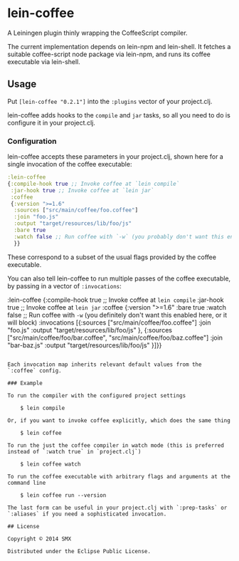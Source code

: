 # lein-coffee

A Leiningen plugin thinly wrapping the CoffeeScript compiler.

The current implementation depends on lein-npm and lein-shell. It fetches a suitable coffee-script node package via lein-npm, and runs its coffee executable via lein-shell.

## Usage

Put `[lein-coffee "0.2.1"]` into the `:plugins` vector of your project.clj.

lein-coffee adds hooks to the `compile` and `jar` tasks, so all you need to do is configure it in your project.clj.

### Configuration

lein-coffee accepts these parameters in your project.clj, shown here for a single invocation of the coffee executable:

```clj
:lein-coffee
{:compile-hook true ;; Invoke coffee at `lein compile`
 :jar-hook true ;; Invoke coffee at `lein jar`
 :coffee
 {:version ">=1.6"
  :sources ["src/main/coffee/foo.coffee"]
  :join "foo.js"
  :output "target/resources/lib/foo/js"
  :bare true
  :watch false ;; Run coffee with `-w` (you probably don't want this enabled here)
  }}
```

These correspond to a subset of the usual flags provided by the coffee executable.

You can also tell lein-coffee to run multiple passes of the coffee executable, by passing in a vector of `:invocations`:

:lein-coffee
{:compile-hook true ;; Invoke coffee at `lein compile`
 :jar-hook true ;; Invoke coffee at `lein jar`
 :coffee
 {:version ">=1.6"
  :bare true
  :watch false ;; Run coffee with `-w` (you definitely don't want this enabled here, or it will block)
  :invocations
  [{:sources ["src/main/coffee/foo.coffee"]
    :join "foo.js"
    :output "target/resources/lib/foo/js"
  },
  {:sources ["src/main/coffee/foo/bar.coffee", "src/main/coffee/foo/baz.coffee"]
   :join "bar-baz.js"
   :output "target/resources/lib/foo/js"
  }]}}
```

Each invocation map inherits relevant default values from the `:coffee` config.

### Example

To run the compiler with the configured project settings

    $ lein compile

Or, if you want to invoke coffee explicitly, which does the same thing

    $ lein coffee

To run the just the coffee compiler in watch mode (this is preferred instead of `:watch true` in `project.clj`)

    $ lein coffee watch

To run the coffee executable with arbitrary flags and arguments at the command line

    $ lein coffee run --version

The last form can be useful in your project.clj with `:prep-tasks` or `:aliases` if you need a sophisticated invocation.

## License

Copyright © 2014 SMX

Distributed under the Eclipse Public License.
